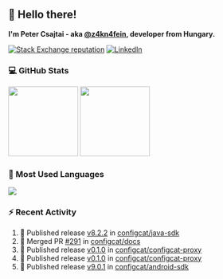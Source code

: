 ## 👋 Hello there!

**I'm Peter Csajtai - aka [@z4kn4fein](https://github.com/z4kn4fein), developer from Hungary.**

[![Stack Exchange reputation](https://img.shields.io/stackexchange/stackoverflow/r/8700582?color=orange&label=reputation&logo=stackoverflow&style=for-the-badge)](https://stackoverflow.com/users/8700582)
[![LinkedIn](https://img.shields.io/badge/linkedin-%230077B5.svg?style=for-the-badge&logo=linkedin&logoColor=white)](https://www.linkedin.com/in/csajtai-p%C3%A9ter-45395341/)

### 💻 GitHub Stats

<div>
  <img height="140px" src="https://github-readme-stats-pcsajtai.vercel.app/api?username=z4kn4fein&show_icons=true&hide_border=true&count_private=true&custom_title=Stats&theme=dracula&line_height=24&hide_title=true">
  <img height="140px" src="https://streak-stats.demolab.com?user=z4kn4fein&theme=dracula&hide_border=true">
  
</div>

### :toolbox: Most Used Languages

<img src="https://github-readme-stats-pcsajtai.vercel.app/api/top-langs/?username=z4kn4fein&theme=dracula&hide_border=true&layout=compact&langs_count=8&hide_title=true">

### :zap: Recent Activity

<!--START_SECTION:activity-->
1. 🚀 Published release [v8.2.2](https://github.com/configcat/java-sdk/releases/tag/v8.2.2) in [configcat/java-sdk](https://github.com/configcat/java-sdk)
2. 🎉 Merged PR [#291](https://github.com/configcat/docs/pull/291) in [configcat/docs](https://github.com/configcat/docs)
3. 🚀 Published release [v0.1.0](https://github.com/configcat/configcat-proxy/releases/tag/v0.1.0) in [configcat/configcat-proxy](https://github.com/configcat/configcat-proxy)
4. 🚀 Published release [v0.1.0](https://github.com/configcat/configcat-proxy/releases/tag/v0.1.0) in [configcat/configcat-proxy](https://github.com/configcat/configcat-proxy)
5. 🚀 Published release [v9.0.1](https://github.com/configcat/android-sdk/releases/tag/v9.0.1) in [configcat/android-sdk](https://github.com/configcat/android-sdk)
<!--END_SECTION:activity-->
